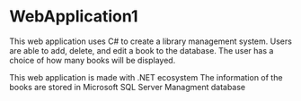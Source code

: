# WebApplication1
This web application uses C# to create a library management system. Users are able to add, delete, and edit a book to the database. The user has a choice of how many books will be displayed.

This web application is made with .NET ecosystem The information of the books are stored in Microsoft SQL Server Managment database

